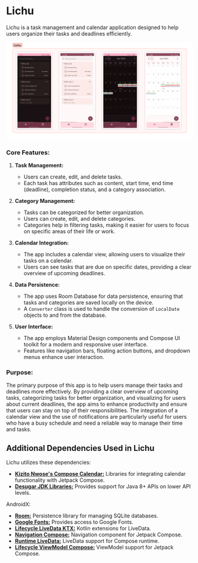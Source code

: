 # Lichu
Lichu is a task management and calendar application designed to help users organize their tasks and deadlines efficiently.

![Screenshots](https://github.com/uynNee/Lichu/blob/main/Screenshots.png)

### Core Features:

1. **Task Management:**
   - Users can create, edit, and delete tasks.
   - Each task has attributes such as content, start time, end time (deadline), completion status, and a category association.

2. **Category Management:**
   - Tasks can be categorized for better organization.
   - Users can create, edit, and delete categories.
   - Categories help in filtering tasks, making it easier for users to focus on specific areas of their life or work.

3. **Calendar Integration:**
   - The app includes a calendar view, allowing users to visualize their tasks on a calendar.
   - Users can see tasks that are due on specific dates, providing a clear overview of upcoming deadlines.

4. **Data Persistence:**
   - The app uses Room Database for data persistence, ensuring that tasks and categories are saved locally on the device.
   - A `Converter` class is used to handle the conversion of `LocalDate` objects to and from the database.

5. **User Interface:**
   - The app employs Material Design components and Compose UI toolkit for a modern and responsive user interface.
   - Features like navigation bars, floating action buttons, and dropdown menus enhance user interaction.

### Purpose:

The primary purpose of this app is to help users manage their tasks and deadlines more effectively. By providing a clear overview of upcoming tasks, categorizing tasks for better organization, and visualizing for users about current deadlines, the app aims to enhance productivity and ensure that users can stay on top of their responsibilities. The integration of a calendar view and the use of notifications are particularly useful for users who have a busy schedule and need a reliable way to manage their time and tasks.

## Additional Dependencies Used in Lichu

Lichu utilizes these dependencies:
- **[Kizito Nwose's Compose Calendar:](https://github.com/kizitonwose/Calendar)** Libraries for integrating calendar functionality with Jetpack Compose.
- **[Desugar JDK Libraries:](https://developer.android.com/studio/write/java8-support#library-desugaring)** Provides support for Java 8+ APIs on lower API levels.

AndroidX:
- **[Room:](https://developer.android.com/jetpack/androidx/releases/room)** Persistence library for managing SQLite databases.
- **[Google Fonts:](https://developer.android.com/reference/kotlin/androidx/compose/ui/text/googlefonts/package-summary.html)** Provides access to Google Fonts.
- **[Lifecycle LiveData KTX:](https://developer.android.com/topic/libraries/architecture/livedata)** Kotlin extensions for LiveData.
- **[Navigation Compose:](https://developer.android.com/jetpack/androidx/releases/navigation)** Navigation component for Jetpack Compose.
- **[Runtime LiveData:](https://developer.android.com/jetpack/androidx/releases/compose-runtime)** LiveData support for Compose runtime.
- **[Lifecycle ViewModel Compose:](https://developer.android.com/jetpack/androidx/releases/lifecycle)** ViewModel support for Jetpack Compose.
